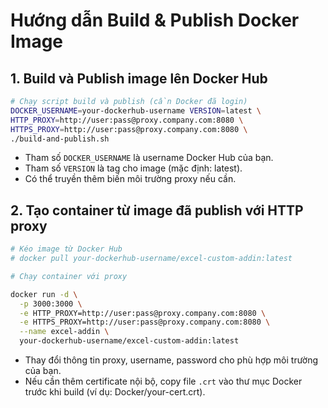 # Hướng dẫn Build & Publish Docker Image

## 1. Build và Publish image lên Docker Hub

```bash
# Chạy script build và publish (cần Docker đã login)
DOCKER_USERNAME=your-dockerhub-username VERSION=latest \
HTTP_PROXY=http://user:pass@proxy.company.com:8080 \
HTTPS_PROXY=http://user:pass@proxy.company.com:8080 \
./build-and-publish.sh
```

- Tham số `DOCKER_USERNAME` là username Docker Hub của bạn.
- Tham số `VERSION` là tag cho image (mặc định: latest).
- Có thể truyền thêm biến môi trường proxy nếu cần.

## 2. Tạo container từ image đã publish với HTTP proxy

```bash
# Kéo image từ Docker Hub
# docker pull your-dockerhub-username/excel-custom-addin:latest

# Chạy container với proxy

docker run -d \
  -p 3000:3000 \
  -e HTTP_PROXY=http://user:pass@proxy.company.com:8080 \
  -e HTTPS_PROXY=http://user:pass@proxy.company.com:8080 \
  --name excel-addin \
  your-dockerhub-username/excel-custom-addin:latest
```

- Thay đổi thông tin proxy, username, password cho phù hợp môi trường của bạn.
- Nếu cần thêm certificate nội bộ, copy file `.crt` vào thư mục Docker trước khi build (ví dụ: Docker/your-cert.crt).
